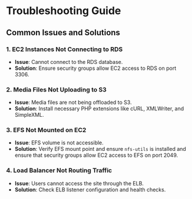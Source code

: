 # Troubleshooting Guide  

## Common Issues and Solutions  

### 1. EC2 Instances Not Connecting to RDS
- **Issue**: Cannot connect to the RDS database.
- **Solution**: Ensure security groups allow EC2 access to RDS on port 3306.

### 2. Media Files Not Uploading to S3
- **Issue**: Media files are not being offloaded to S3.
- **Solution**: Install necessary PHP extensions like cURL, XMLWriter, and SimpleXML.

### 3. EFS Not Mounted on EC2
- **Issue**: EFS volume is not accessible.
- **Solution**: Verify EFS mount point and ensure `nfs-utils` is installed and ensure that security groups allow EC2 access to EFS on port 2049.

### 4. Load Balancer Not Routing Traffic
- **Issue**: Users cannot access the site through the ELB.
- **Solution**: Check ELB listener configuration and health checks.

